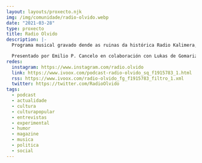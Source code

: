 ```yaml
---
layout: layouts/proxecto.njk
img: /img/comunidade/radio-olvido.webp
date: "2021-03-28"
type: proxecto
title: Radio Olvido
description: |-
  Programa musical gravado dende as ruinas da histórica Radio Kalimera, no CSA do Sar, en Santiago de Compostela, Cidade Kapital.

  Presentado por Emilio P. Cancelo en colaboración con Lukas de Gomariz e outras voces.
redes:
  instagram: https://www.instagram.com/radio.olvido
  link: https://www.ivoox.com/podcast-radio-olvido_sq_f1915783_1.html
  rss: https://www.ivoox.com/radio-olvido_fg_f1915783_filtro_1.xml
  twitter: https://twitter.com/RadioOlvido
tags:
  - podcast
  - actualidade
  - cultura
  - culturapopular
  - entrevistas
  - experimental
  - humor
  - magazine
  - musica
  - politica
  - social
---
```

